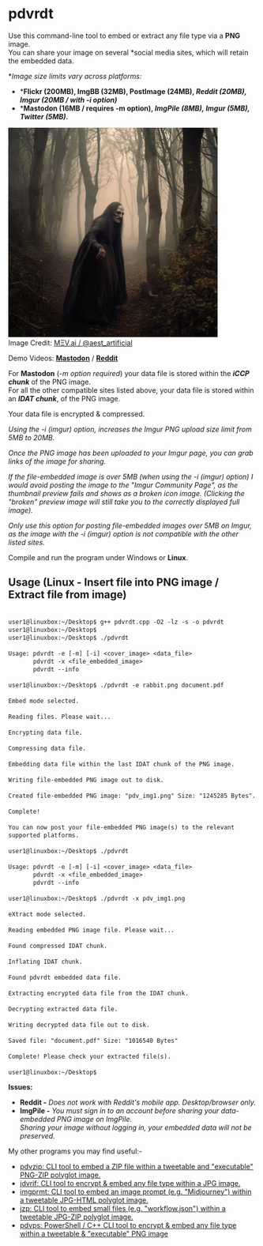 # pdvrdt
Use this command-line tool to embed or extract any file type via a **PNG** image.  
You can share your image on several *social media sites, which will retain the embedded data. 

**Image size limits vary across platforms:*

* ***Flickr (200MB), ImgBB (32MB), PostImage (24MB), *Reddit (20MB), Imgur (20MB / with -i option)***
* ***Mastodon (16MB / requires -m option), *ImgPile (8MB), Imgur (5MB), Twitter (5MB).***

![Demo Image](https://github.com/CleasbyCode/pdvrdt/blob/main/demo_image/witch.png)  
Image Credit: [MΞV.ai / @aest_artificial](https://twitter.com/aest_artificial)  

Demo Videos: [**Mastodon**](https://youtu.be/veODZ_xaBDQ) / [**Reddit**](https://youtu.be/p34bii_b8n4)  
 
For **Mastodon** (*-m option required*) your data file is stored within the ***iCCP chunk*** of the PNG image.  
For all the other compatible sites listed above, your data file is stored within an ***IDAT chunk***, of the PNG image.

Your data file is encrypted & compressed.

*Using the -i (imgur) option, increases the Imgur PNG upload size limit from 5MB to 20MB.*

*Once the PNG image has been uploaded to your Imgur page, you can grab links of the image for sharing.*

*If the file-embedded image is over 5MB (when using the -i (imgur) option) I would avoid posting the image to
the "*Imgur Community Page*", as the thumbnail preview fails and shows as a broken icon image.
(Clicking the "*broken*" preview image will still take you to the correctly displayed full image).*

*Only use this option for posting file-embedded images over 5MB on Imgur, as the image with the -i (imgur) option
is not compatible with the other listed sites.*

Compile and run the program under Windows or **Linux**.

## Usage (Linux - Insert file into PNG image / Extract file from image)

```console

user1@linuxbox:~/Desktop$ g++ pdvrdt.cpp -O2 -lz -s -o pdvrdt
user1@linuxbox:~/Desktop$
user1@linuxbox:~/Desktop$ ./pdvrdt 

Usage: pdvrdt -e [-m] [-i] <cover_image> <data_file>  
       pdvrdt -x <file_embedded_image>  
       pdvrdt --info

user1@linuxbox:~/Desktop$ ./pdvrdt -e rabbit.png document.pdf
  
Embed mode selected.

Reading files. Please wait...

Encrypting data file.

Compressing data file.

Embedding data file within the last IDAT chunk of the PNG image.

Writing file-embedded PNG image out to disk.

Created file-embedded PNG image: "pdv_img1.png" Size: "1245285 Bytes".

Complete!

You can now post your file-embedded PNG image(s) to the relevant supported platforms.

user1@linuxbox:~/Desktop$ ./pdvrdt

Usage: pdvrdt -e [-m] [-i] <cover_image> <data_file>  
       pdvrdt -x <file_embedded_image>  
       pdvrdt --info
        
user1@linuxbox:~/Desktop$ ./pdvrdt -x pdv_img1.png

eXtract mode selected.

Reading embedded PNG image file. Please wait...

Found compressed IDAT chunk.

Inflating IDAT chunk.

Found pdvrdt embedded data file.

Extracting encrypted data file from the IDAT chunk.

Decrypting extracted data file.

Writing decrypted data file out to disk.

Saved file: "document.pdf" Size: "1016540 Bytes"

Complete! Please check your extracted file(s).
  
user1@linuxbox:~/Desktop$ 

```
**Issues:**
* **Reddit -** *Does not work with Reddit's mobile app. Desktop/browser only.*
* **ImgPile -** *You must sign in to an account before sharing your data-embedded PNG image on ImgPile*.  
		*Sharing your image without logging in, your embedded data will not be preserved.*

 My other programs you may find useful:-
 
* [pdvzip: CLI tool to embed a ZIP file within a tweetable and "executable" PNG-ZIP polyglot image.](https://github.com/CleasbyCode/pdvzip)
* [jdvrif: CLI tool to encrypt & embed any file type within a JPG image.](https://github.com/CleasbyCode/jdvrif)
* [imgprmt: CLI tool to embed an image prompt (e.g. "Midjourney") within a tweetable JPG-HTML polyglot image.](https://github.com/CleasbyCode/imgprmt)
* [jzp: CLI tool to embed small files (e.g. "workflow.json") within a tweetable JPG-ZIP polyglot image.](https://github.com/CleasbyCode/jzp)  
* [pdvps: PowerShell / C++ CLI tool to encrypt & embed any file type within a tweetable & "executable" PNG image](https://github.com/CleasbyCode/pdvps)

##
